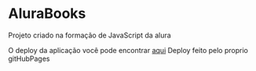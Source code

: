# AluraBooks
Projeto criado na formação de JavaScript da alura

O deploy da aplicação você pode encontrar <a href="https://srkayrez.github.io/AluraBooks/">aqui</a>
Deploy feito pelo proprio gitHubPages
